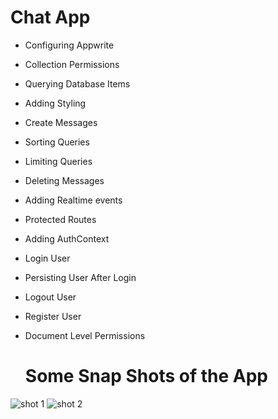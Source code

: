# Chat App

- Configuring Appwrite
- Collection Permissions
- Querying Database Items
- Adding Styling
- Create Messages
- Sorting Queries
- Limiting Queries
- Deleting Messages
- Adding Realtime events
- Protected Routes
- Adding AuthContext
- Login User
- Persisting User After Login
- Logout User
- Register User
- Document Level Permissions

  # Some Snap Shots of the App

  
![shot 1](https://github.com/HafizMuneeb/chat-app/assets/124581370/6e2e7779-3de9-4892-a96e-f9747e140f1d)
![shot 2](https://github.com/HafizMuneeb/chat-app/assets/124581370/86b3f780-95fa-427d-b8d3-e4fa5e34fbb2)
